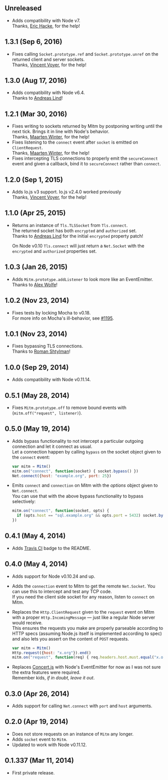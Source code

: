 ## Unreleased
- Adds compatibility with Node v7.  
  Thanks, [Eric Hacke](https://github.com/ehacke), for the help!

## 1.3.1 (Sep 6, 2016)
- Fixes calling `Socket.prototype.ref` and `Socket.prototype.unref` on the returned client and server sockets.  
  Thanks, [Vincent Voyer](http://function.fr), for the help!

## 1.3.0 (Aug 17, 2016)
- Adds compatibility with Node v6.4.  
  Thanks to [Andreas Lind](https://github.com/papandreou)!

## 1.2.1 (Mar 30, 2016)
- Fixes writing to sockets returned by Mitm by postponing writing until the next
  tick. Brings it in line with Node's behavior.  
  Thanks, [Maarten Winter](https://github.com/mwoc), for the help!
- Fixes listening to the `connect` event after `socket` is emitted on
  `ClientRequest`.  
  Thanks, [Maarten Winter](https://github.com/mwoc), for the help!
- Fixes intercepting TLS connections to properly emit the `secureConnect` event
  and given a callback, bind it to `secureConnect` rather than `connect`.

## 1.2.0 (Sep 1, 2015)
- Adds Io.js v3 support. Io.js v2.4.0 worked previously  
  Thanks, [Vincent Voyer](http://function.fr), for the help!

## 1.1.0 (Apr 25, 2015)
- Returns an instance of `Tls.TLSSocket` from `Tls.connect`.  
  The returned socket has both `encrypted` and `authorized` set.  
  Thanks to [Andreas Lind](https://github.com/papandreou) for the initial
  `encrypted` property patch!

  On Node v0.10 `Tls.connect` will just return a `Net.Socket` with the
  `encrypted` and `authorized` properties set.

## 1.0.3 (Jan 26, 2015)
- Adds `Mitm.prototype.addListener` to look more like an EventEmitter.  
  Thanks to [Alex Wolfe](https://github.com/alexkwolfe)!

## 1.0.2 (Nov 23, 2014)
- Fixes tests by locking Mocha to v0.18.  
  For more info on Mocha's ill-behavior, see
  [#1195](https://github.com/mochajs/mocha/issues/1195).

## 1.0.1 (Nov 23, 2014)
- Fixes bypassing TLS connections.  
  Thanks to [Roman Shtylman](https://github.com/defunctzombie)!

## 1.0.0 (Sep 29, 2014)
- Adds compatibility with Node v0.11.14.

## 0.5.1 (May 28, 2014)
- Fixes `Mitm.prototype.off` to remove bound events with
  (`mitm.off("request", listener)`).

## 0.5.0 (May 19, 2014)
- Adds bypass functionality to not intercept a particular outgoing connection
  and let it connect as usual.  
  Let a connection happen by calling `bypass` on the socket object given to the
  `connect` event:

  ```javascript
  var mitm = Mitm()
  mitm.on("connect", function(socket) { socket.bypass() })
  Net.connect({host: "example.org", port: 25})
  ```

- Emits `connect` and `connection` on Mitm with the _options_ object given to
  `Net.connect`.  
  You can use that with the above bypass functionality to bypass selectively:

  ```javascript
  mitm.on("connect", function(socket, opts) {
    if (opts.host == "sql.example.org" && opts.port = 5432) socket.bypass()
  })
  ```

## 0.4.1 (May 4, 2014)
- Adds [Travis CI](https://travis-ci.org) badge to the README.

## 0.4.0 (May 4, 2014)
- Adds support for Node v0.10.24 and up.
- Adds the `connection` event to Mitm to get the remote `Net.Socket`. You can
  use this to intercept and test any TCP code.  
  If you need the client side socket for any reason, listen to `connect` on
  Mitm.

- Replaces the `Http.ClientRequest` given to the `request` event on Mitm with
  a proper `Http.IncomingMessage` — just like a regular Node server would
  receive.  
  This ensures the requests you make are properly parseable according to HTTP
  specs (assuming Node.js itself is implemented according to spec) and also lets
  you assert on the content of `POST` requests.

  ```javascript
  var mitm = Mitm()
  Http.request({host: "x.org"}).end()
  mitm.on("request", function(req) { req.headers.host.must.equal("x.org") })
  ```

- Replaces [Concert.js](https://github.com/moll/js-concert) with Node's
  EventEmitter for now as I was not sure the extra features were required.  
  Remember kids, _if in doubt, leave it out_.

## 0.3.0 (Apr 26, 2014)
- Adds support for calling `Net.connect` with `port` and `host` arguments.

## 0.2.0 (Apr 19, 2014)
- Does not store requests on an instance of `Mitm` any longer.
- Adds `socket` event to `Mitm`.
- Updated to work with Node v0.11.12.

## 0.1.337 (Mar 11, 2014)
- First private release.
